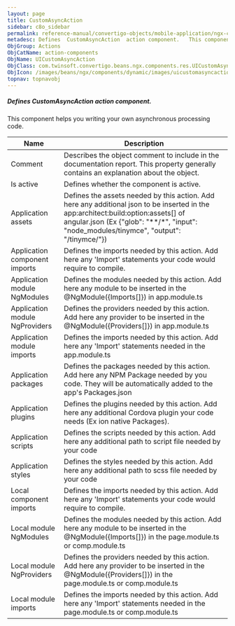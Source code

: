 ```yaml
---
layout: page
title: CustomAsyncAction
sidebar: c8o_sidebar
permalink: reference-manual/convertigo-objects/mobile-application/ngx-components/action-components/customasyncaction/
metadesc: Defines  CustomAsyncAction  action component.   This component helps you writing your own asynchronous processing code.
ObjGroup: Actions
ObjCatName: action-components
ObjName: UICustomAsyncAction
ObjClass: com.twinsoft.convertigo.beans.ngx.components.res.UICustomAsyncAction
ObjIcon: /images/beans/ngx/components/dynamic/images/uicustomasyncaction_32x32.png
topnav: topnavobj
---
```

##### Defines <i>CustomAsyncAction</i> action component. <br/>

 This component helps you writing your own asynchronous processing code.

Name | Description 
--- | ---
Comment | Describes the object comment to include in the documentation report.  This property generally contains an explanation about the object. 
Is active | Defines whether the component is active. 
Application assets | Defines the assets needed by this action.  Add here any additional json to be inserted in the app:architect:build:option:assets[] of angular.json (Ex {"glob": "**/*", "input": "node_modules/tinymce", "output": "/tinymce/"})
Application component imports | Defines the imports needed by this action.  Add here any 'Import' statements your code would require to compile.
Application module NgModules | Defines the modules needed by this action.  Add here any module to be inserted in the @NgModule({Imports[]}) in app.module.ts
Application module NgProviders | Defines the providers needed by this action.  Add here any provider to be inserted in the @NgModule({Providers[]}) in app.module.ts
Application module imports | Defines the imports needed by this action.  Add here any 'Import' statements needed in the app.module.ts
Application packages | Defines the packages needed by this action.  Add here any NPM Package needed by you code. They will be automatically added to the app's Packages.json
Application plugins | Defines the plugins needed by this action.  Add here any additional Cordova plugin your code needs (Ex ion native Packages).
Application scripts | Defines the scripts needed by this action.  Add here any additional path to script file needed by your code
Application styles | Defines the styles needed by this action.  Add here any additional path to scss file needed by your code
Local component imports | Defines the imports needed by this action.  Add here any 'Import' statements your code would require to compile.
Local module NgModules | Defines the modules needed by this action.  Add here any module to be inserted in the @NgModule({Imports[]}) in the page.module.ts or comp.module.ts
Local module NgProviders | Defines the providers needed by this action.  Add here any provider to be inserted in the @NgModule({Providers[]}) in the page.module.ts or comp.module.ts
Local module imports | Defines the imports needed by this action.  Add here any 'Import' statements needed in the page.module.ts or comp.module.ts

